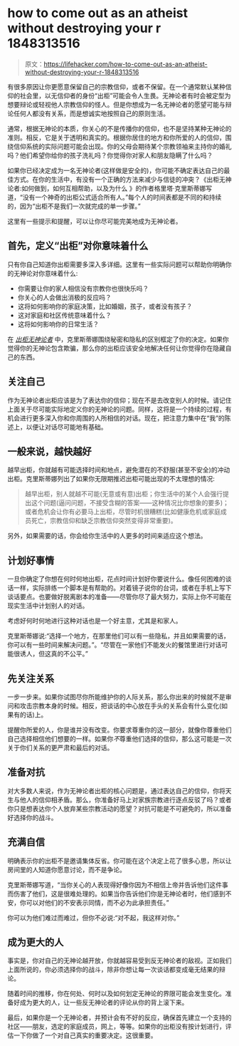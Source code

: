 # how to come out as an atheist without destroying your r 1848313516

> 原文：<https://lifehacker.com/how-to-come-out-as-an-atheist-without-destroying-your-r-1848313516>

有很多原因让你更愿意保留自己的宗教信仰，或者不保留。在一个通常默认某种信仰的社会里，以无信仰者的身份“出柜”可能会令人生畏。无神论者有时会被定型为想要辩论或轻视他人宗教信仰的怪人。但是你想成为一名无神论者的愿望可能与辩论任何人都没有关系，而是想诚实地按照自己的原则生活。

通常，根据无神论的本质，你关心的不是传播你的信仰，也不是坚持某种无神论的准则。相反，它是关于透明和真实的。根据你居住的地方和你所爱的人的信仰，围绕信仰系统的实际问题可能会出现。你的父母会期待某个宗教领袖来主持你的婚礼吗？他们希望你给你的孩子洗礼吗？你觉得你对家人和朋友隐瞒了什么吗？



如果你已经决定成为一名无神论者(这样做是安全的)，你可能不确定表达自己的最佳方式。在你的生活中，有没有一个正确的方法来减少与信徒的冲突？《出柜无神论者:如何做到，如何互相帮助，以及为什么 》的作者格里塔·克里斯蒂娜写道，“没有一个神奇的出柜公式适合所有人。”每个人的时间表都是不同的和持续的，因为“出柜不是我们一次就完成的单一步骤。”

这里有一些提示和提醒，可以让你尽可能完美地成为无神论者。

## **首先，定义“出柜”对你意味着什么**

只有你自己知道你出柜需要多深入多详细。这里有一些实际问题可以帮助你明确你的无神论对你意味着什么:

*   你需要让你的家人相信没有宗教你也很快乐吗？
*   你关心的人会做出消极的反应吗？
*   这将如何影响你的家庭决策，比如婚姻，孩子，或者没有孩子？
*   这对家庭和社区传统意味着什么？
*   这将如何影响你的日常生活？

在 [*出柜无神论者*](https://www.amazon.com/Coming-Out-Atheist-Help-Other/dp/1939578191?asc_campaign=InlineText&asc_refurl=https://lifehacker.com/how-to-come-out-as-an-atheist-without-destroying-your-r-1848313516&asc_source=&tag=kinjalifehackerlink-20) 中，克里斯蒂娜围绕秘密和隐私的区别框定了你的决定。如果你觉得你的无神论包含欺骗，那么你的出柜应该安全地解决任何让你觉得你在隐藏自己的东西。



## **关注自己**

作为无神论者出柜应该是为了表达你的信仰；现在不是去改变别人的时候。请记住上面关于尽可能实际地定义你的无神论的问题。同样，这将是一个持续的过程，有机会进行更多深入你和你周围的人所相信的对话。现在，把注意力集中在“我”的陈述上，以便让对话尽可能地有基础。

## 一般来说，越快越好

越早出柜，你就越有可能选择时间和地点，避免潜在的不舒服(甚至不安全)的冲动出柜。克里斯蒂娜列出了如果你无限期推迟出柜可能出现的不太理想的情况:

> 越早出柜，别人就越不可能(无意或有意)出柜；你生活中的某个人会强行提出这个问题(逼问问题，不接受含糊的答案——这种情况比你想象的要多)；或者危机会让你有必要马上出柜，尽管时机很糟糕(比如健康危机或家庭成员死亡，宗教信仰和缺乏宗教信仰突然变得非常重要)。

另外，如果需要的话，你会给你生活中的人更多的时间来适应这个想法。



## **计划好事情**

一旦你确定了你想在何时何地出柜，花点时间计划好你要说什么。像任何困难的谈话一样，实际排练一个脚本是有帮助的。对着镜子说你的台词，或者在手机上写下谈话要点。也要做好脱离剧本的准备——尽管你尽了最大努力，实际上你不可能在现实生活中计划别人的对话。

考虑好何时何地进行这种对话也是一个好主意，尤其是和家人。

克里斯蒂娜说:“选择一个地方，在那里他们可以有一些隐私，并且如果需要的话，你可以有一些时间来解决问题。”。“尽管在一家他们不能发火的餐馆里进行对话可能很诱人，但这真的不公平。”

## **先关注关系**

一步一步来。如果你试图尽你所能维护你的人际关系，那么你出来的时候就不是审问和攻击宗教本身的时候。相反，把谈话的中心放在手头的关系会有什么变化(如果有的话)上。



提醒你所爱的人，你是谁并没有改变。你要求尊重你的这一部分，就像你尊重他们自己选择相信他们想要的一样。如果你*不*尊重他们选择的信仰，那么这可能是一次关于你们关系的更严肃和最后的对话。

## **准备对抗**

对大多数人来说，作为无神论者出柜的核心问题是，通过表达自己的信仰，你将天生与他人的信仰相矛盾。那么，你准备好马上对家族宗教进行逐点反驳了吗？或者你只是想表达你个人放弃某些宗教活动的愿望？对抗可能是不可避免的，所以准备好选择你的战斗。

## **充满自信**

明确表示你的出柜不是邀请集体反省。你可能在这个决定上花了很多心思，所以让房间里的人知道你愿意讨论，而不是争论。

克里斯蒂娜写道，“当你关心的人表现得好像你因为不相信上帝并告诉他们这件事而伤害了他们，这是很难处理的。如果当你告诉他们你是无神论者时，他们感到不安，你可以对他们的不安表示同情，而不必为此承担责任。”



你可以为他们难过而难过，但你不必说:“对不起，我这样对你。”

## **成为更大的人**

事实是，你对自己的无神论越开放，你就越容易受到反无神论者的敌视。正如我们上面所说的，你必须选择你的战斗，除非你想让每一次谈话都变成毫无结果的辩论。

随着时间的推移，你在何处、何时以及如何划定无神论的界限可能会发生变化。准备好成为更大的人，让一些反无神论者的评论从你的背上滚下来。

最后，如果你是一个无神论者，并预计会有不好的反应，确保首先建立一个支持的社区——朋友，选定的家庭成员，网上，等等。如果你的出柜没有按计划进行，评估一下你做了一个对自己真实的重要决定。这很重要。

